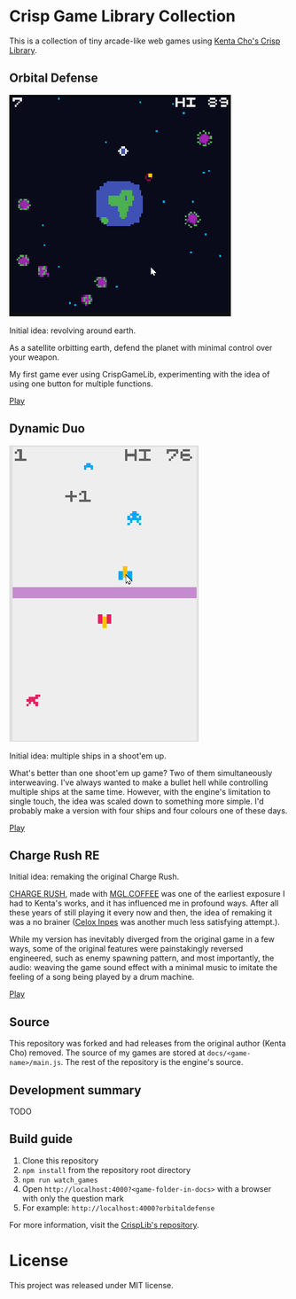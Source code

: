 # Crisp Game Library Collection

This is a collection of tiny arcade-like web games using [Kenta Cho's Crisp Library](https://github.com/abagames/crisp-game-lib).

## Orbital Defense

![Orbital Defense Trailer 2](https://raw.githubusercontent.com/JunoNgx/crips-game-lib-collection/master/gifs/OrbitDefTrailer2.gif)

Initial idea: revolving around earth.

As a satellite orbitting earth, defend the planet with minimal control over your weapon.

My first game ever using CrispGameLib, experimenting with the idea of using one button for multiple functions.

[Play](https://junongx.github.io/crips-game-lib-collection/?orbitaldefense)

## Dynamic Duo

![Dynamic Duo trailer 2](https://raw.githubusercontent.com/JunoNgx/crips-game-lib-collection/master/gifs/DynamicDuo2.gif)

Initial idea: multiple ships in a shoot'em up.

What's better than one shoot'em up game? Two of them simultaneously interweaving. I've always wanted to make a bullet hell while controlling multiple ships at the same time. However, with the engine's limitation to single touch, the idea was scaled down to something more simple. I'd probably make a version with four ships and four colours one of these days.

[Play](https://junongx.github.io/crips-game-lib-collection/?dynamicduo)

## Charge Rush RE

Initial idea: remaking the original Charge Rush.

[CHARGE RUSH](http://abagames.sakura.ne.jp/html5/cr/), made with [MGL.COFFEE](https://github.com/abagames/mgl.coffee) was one of the earliest exposure I had to Kenta's works, and it has influenced me in profound ways. After all these years of still playing it every now and then, the idea of remaking it was a no brainer ([Celox Inpes](https://github.com/JunoNgx/celox-inpes) was another much less satisfying attempt.).

While my version has inevitably diverged from the original game in a few ways, some of the original features were painstakingly reversed engineered, such as enemy spawning pattern, and most importantly, the audio: weaving the game sound effect with a minimal music to imitate the feeling of a song being played by a drum machine.

[Play](https://junongx.github.io/crips-game-lib-collection/?chargerushre)

## Source

This repository was forked and had releases from the original author (Kenta Cho) removed. The source of my games are stored at `docs/<game-name>/main.js`. The rest of the repository is the engine's source.

## Development summary

TODO

## Build guide

1. Clone this repository
2. `npm install` from the repository root directory
3. `npm run watch_games`
4. Open `http://localhost:4000?<game-folder-in-docs>` with a browser with only the question mark
5. For example: `http://localhost:4000?orbitaldefense`

For more information, visit the [CrispLib's repository](https://github.com/abagames/crisp-game-lib).

# License

This project was released under MIT license.

